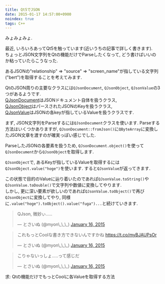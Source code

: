 ```yaml
---
title: Qt5でJSON
date: 2015-01-17 14:57:00+0900
noindex: true
tags: C++
---
```


みょみょみょ.

最近, いろいろあってQt5を触っています(近いうちの記事で詳しく書きます).  
ちょっとJSON文字列をQtの機能だけでParseしたくなって, どう書けばいいのか粘っていたらこうなった.

<script src="https://gist.github.com/Tosainu/c451e277912cc7e605f7.js"></script>

あるJSONの"relationship" => "source" => "screen\_name"が指している文字列("bert")を取得することを考えてみます.

QtのJSON周りの主要なクラスには`QJsonDocument`, `QJsonObject`, `QJsonValue`の3つがあるようです.  
[QJsonDocument](http://doc.qt.io/qt-5/qjsondocument.html)はJSONドキュメント自体を扱うクラス,  
[QJsonObject](http://doc.qt.io/qt-5/qjsonobject.html)はパースされたJSONのKeyを扱うクラス,  
[QJsonValue](http://doc.qt.io/qt-5/qjsonvalue.html)はJSONの各keyが指しているValueを扱うクラスです.

まず, JSON文字列をParseするには`QJsonDocument`クラスを使います. Parseする方法はいくつかありますが, `QJsonDocument::fromJson()`に`QByteArray`に変換したJSON文章を渡すのが確実っぽい感じでした.

ParseしたJSONの各要素を扱うため, `QJsonDocument.object()`を使って`QJsonDocument`から`QJsonObject`を取得します.

`QJsonObject`で, あるKeyが指しているValueを取得するには`QJsonObject.value("hoge")`を使います. すると`QJsonValue`が返ってきます.

この状態で目的のValueに辿り着いたのであれば`QJsonValue.toString()`や`QJsonValue.toDouble()`で文字列や数値に変換してやります.  
しかし, 更に深い要素が欲しいのであれば`QJsonValue.toObject()`で再び`QJsonObject`に変換してやり, 同様に`.value("hoge").toObject().value("fuga")...`と続けていきます.

<blockquote class="twitter-tweet tw-align-center" lang="en"><p>QJson, 微妙ぃ.....</p>&mdash; とさいぬ (@myon\_\_\_) <a href="https://twitter.com/myon___/status/556052826594373632">January 16, 2015</a></blockquote>
<script async src="//platform.twitter.com/widgets.js" charset="utf-8"></script>

<blockquote class="twitter-tweet tw-align-center" lang="en"><p>これもっとCoolな書き方できないんですかね <a href="https://t.co/myBJAUPsOr">https://t.co/myBJAUPsOr</a></p>&mdash; とさいぬ (@myon\_\_\_) <a href="https://twitter.com/myon___/status/556055068739661824">January 16, 2015</a></blockquote>

<blockquote class="twitter-tweet tw-align-center" lang="en"><p>こりゃないっしょ.....って感じだ</p>&mdash; とさいぬ (@myon\_\_\_) <a href="https://twitter.com/myon___/status/556056173267267585">January 16, 2015</a></blockquote>

求: Qtの機能だけでもっとCoolに各Valueを取得する方法
